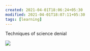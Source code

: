 ```yaml
---
created: 2021-04-01T18:06:24+05:30
modified: 2021-04-01T18:07:11+05:30
tags: [learning]
---
```


 Techniques of science denial 
 
 
![](https://preview.redd.it/qxgq42bpxlp41.jpg?width=960&crop=smart&auto=webp&s=b9567b406a3ae9999b35c551a553478b1c61241c)
